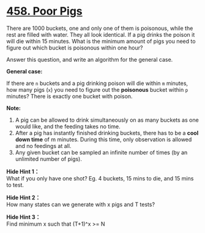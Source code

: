 # [458. Poor Pigs](https://leetcode.com/problems/poor-pigs/)

There are 1000 buckets, one and only one of them is poisonous, while the rest are filled with water. They all look identical. If a pig drinks the poison it will die within 15 minutes. What is the minimum amount of pigs you need to figure out which bucket is poisonous within one hour?

Answer this question, and write an algorithm for the general case.

**General case:**

If there are `n` buckets and a pig drinking poison will die within `m` minutes, how many pigs (`x`) you need to figure out the **poisonous** bucket within `p` minutes? There is exactly one bucket with poison.

**Note:**

1. A pig can be allowed to drink simultaneously on as many buckets as one would like, and the feeding takes no time.
2. After a pig has instantly finished drinking buckets, there has to be a **cool down time** of m minutes. During this time, only observation is allowed and no feedings at all.
3. Any given bucket can be sampled an infinite number of times (by an unlimited number of pigs).

**Hide Hint 1：**  
What if you only have one shot? Eg. 4 buckets, 15 mins to die, and 15 mins to test.

**Hide Hint 2：**  
How many states can we generate with x pigs and T tests?

**Hide Hint 3：**  
Find minimum x such that (T+1)^x >= N
